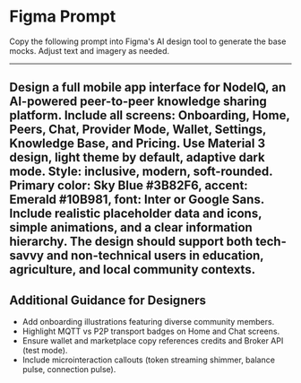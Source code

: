 # Figma Prompt

Copy the following prompt into Figma's AI design tool to generate the base mocks. Adjust text and imagery as needed.

---
Design a full mobile app interface for NodeIQ, an AI-powered peer-to-peer knowledge sharing platform.
Include all screens: Onboarding, Home, Peers, Chat, Provider Mode, Wallet, Settings, Knowledge Base, and Pricing.
Use Material 3 design, light theme by default, adaptive dark mode.
Style: inclusive, modern, soft-rounded.
Primary color: Sky Blue #3B82F6, accent: Emerald #10B981, font: Inter or Google Sans.
Include realistic placeholder data and icons, simple animations, and a clear information hierarchy.
The design should support both tech-savvy and non-technical users in education, agriculture, and local community contexts.
---

## Additional Guidance for Designers
- Add onboarding illustrations featuring diverse community members.
- Highlight MQTT vs P2P transport badges on Home and Chat screens.
- Ensure wallet and marketplace copy references credits and Broker API (test mode).
- Include microinteraction callouts (token streaming shimmer, balance pulse, connection pulse).
